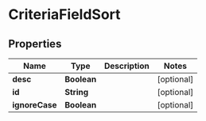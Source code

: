 # CriteriaFieldSort

## Properties
Name | Type | Description | Notes
------------ | ------------- | ------------- | -------------
**desc** | **Boolean** |  |  [optional]
**id** | **String** |  |  [optional]
**ignoreCase** | **Boolean** |  |  [optional]
